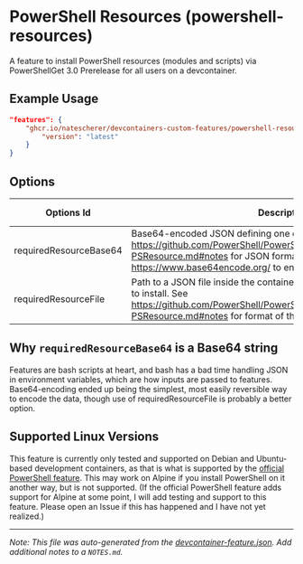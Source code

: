 
# PowerShell Resources (powershell-resources)

A feature to install PowerShell resources (modules and scripts) via PowerShellGet 3.0 Prerelease for all users on a devcontainer.

## Example Usage

```json
"features": {
    "ghcr.io/natescherer/devcontainers-custom-features/powershell-resources:0": {
        "version": "latest"
    }
}
```

## Options

| Options Id | Description | Type | Default Value |
|-----|-----|-----|-----|
| requiredResourceBase64 | Base64-encoded JSON defining one or more resources to install. See https://github.com/PowerShell/PowerShellGet/blob/master/help/Install-PSResource.md#notes for JSON format, and use a tool like https://www.base64encode.org/ to encode | string | - |
| requiredResourceFile | Path to a JSON file inside the container defining one or more resources to install. See https://github.com/PowerShell/PowerShellGet/blob/master/help/Install-PSResource.md#notes for format of this file. | string | - |

## Why `requiredResourceBase64` is a Base64 string

Features are bash scripts at heart, and bash has a bad time handling JSON in environment variables, which are how inputs are passed to features. Base64-encoding ended up being the simplest, most easily reversible way to encode the data, though use of requiredResourceFile is probably a better option.

## Supported Linux Versions

This feature is currently only tested and supported on Debian and Ubuntu-based development containers, as that is what is supported by the [official PowerShell feature](https://github.com/devcontainers/features/tree/main/src/powershell). This may work on Alpine if you install PowerShell on it another way, but is not supported. (If the official PowerShell feature adds support for Alpine at some point, I will add testing and support to this feature. Please open an Issue if this has happened and I have not yet realized.)


---

_Note: This file was auto-generated from the [devcontainer-feature.json](https://github.com/natescherer/devcontainers-custom-features/blob/main/src/powershell-resources/devcontainer-feature.json).  Add additional notes to a `NOTES.md`._
